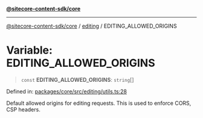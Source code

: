 [**@sitecore-content-sdk/core**](../../README.md)

***

[@sitecore-content-sdk/core](../../README.md) / [editing](../README.md) / EDITING\_ALLOWED\_ORIGINS

# Variable: EDITING\_ALLOWED\_ORIGINS

> `const` **EDITING\_ALLOWED\_ORIGINS**: `string`[]

Defined in: [packages/core/src/editing/utils.ts:28](https://github.com/Sitecore/content-sdk/blob/a12743cf942dfe3195e858aea63c33d67943078b/packages/core/src/editing/utils.ts#L28)

Default allowed origins for editing requests. This is used to enforce CORS, CSP headers.
